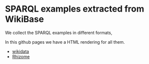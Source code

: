 # SPARQL examples extracted from WikiBase

We collect the SPARQL examples in different formats,

In this github pages we have a HTML rendering for all them.

 * [wikidata](./examples/wikidata/index.md)
 * [Rhizome](./examples/Rhizome/index.md)
